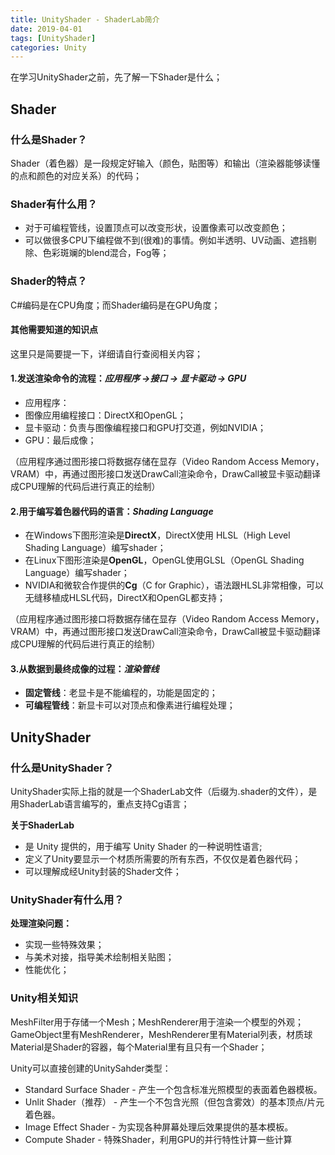```yaml
---
title: UnityShader - ShaderLab简介
date: 2019-04-01
tags: [UnityShader]
categories: Unity
---
```


在学习UnityShader之前，先了解一下Shader是什么；
## Shader
### 什么是Shader？
Shader（着色器）是一段规定好输入（颜色，贴图等）和输出（渲染器能够读懂的点和颜色的对应关系）的代码；
### Shader有什么用？
- 对于可编程管线，设置顶点可以改变形状，设置像素可以改变颜色；
- 可以做很多CPU下编程做不到(很难)的事情。例如半透明、UV动画、遮挡剔除、色彩斑斓的blend混合，Fog等；

### Shader的特点？
C#编码是在CPU角度；而Shader编码是在GPU角度；
#### 其他需要知道的知识点
这里只是简要提一下，详细请自行查阅相关内容；

#### 1.发送渲染命令的流程：*应用程序 ->接口 -> 显卡驱动 -> GPU*
- 应用程序：
- 图像应用编程接口：DirectX和OpenGL；
- 显卡驱动：负责与图像编程接口和GPU打交道，例如NVIDIA；
- GPU：最后成像；

（应用程序通过图形接口将数据存储在显存（Video Random Access Memory，VRAM）中，再通过图形接口发送DrawCall渲染命令，DrawCall被显卡驱动翻译成CPU理解的代码后进行真正的绘制）

#### 2.用于编写着色器代码的语言：*Shading Language*
- 在Windows下图形渲染是**DirectX**，DirectX使用 HLSL（High Level Shading Language）编写shader；
- 在Linux下图形渲染是**OpenGL**，OpenGL使用GLSL（OpenGL Shading Language）编写shader；
- NVIDIA和微软合作提供的**Cg**（C for Graphic），语法跟HLSL非常相像，可以无缝移植成HLSL代码，DirectX和OpenGL都支持；

（应用程序通过图形接口将数据存储在显存（Video Random Access Memory，VRAM）中，再通过图形接口发送DrawCall渲染命令，DrawCall被显卡驱动翻译成CPU理解的代码后进行真正的绘制）

#### 3.从数据到最终成像的过程：*渲染管线*
- **固定管线**：老显卡是不能编程的，功能是固定的；
- **可编程管线**：新显卡可以对顶点和像素进行编程处理；



## UnityShader

### 什么是UnityShader？
UnityShader实际上指的就是一个ShaderLab文件（后缀为.shader的文件），是用ShaderLab语言编写的，重点支持Cg语言；

**关于ShaderLab**
- 是 Unity 提供的，用于编写 Unity Shader 的一种说明性语言;
- 定义了Unity要显示一个材质所需要的所有东西，不仅仅是着色器代码；
- 可以理解成经Unity封装的Shader文件；

### UnityShader有什么用？
**处理渲染问题：**
- 实现一些特殊效果；
- 与美术对接，指导美术绘制相关贴图；
- 性能优化；

### Unity相关知识
MeshFilter用于存储一个Mesh；MeshRenderer用于渲染一个模型的外观；
GameObject里有MeshRenderer，MeshRenderer里有Material列表，材质球Material是Shader的容器，每个Material里有且只有一个Shader；

Unity可以直接创建的UnitySahder类型：
- Standard Surface Shader - 产生一个包含标准光照模型的表面着色器模板。
- Unlit Shader（推荐） - 产生一个不包含光照（但包含雾效）的基本顶点/片元着色器。
- Image Effect Shader - 为实现各种屏幕处理后效果提供的基本模板。
- Compute Shader - 特殊Shader，利用GPU的并行特性计算一些计算